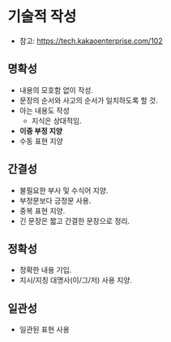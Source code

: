# 기술적 작성
* 참고: https://tech.kakaoenterprise.com/102
## 명확성
* 내용의 모호함 없이 작성.
* 문장의 순서와 사고의 순서가 일치하도록 할 것.
* 아는 내용도 작성
    * 지식은 상대적임.
* **이중 부정 지양**
* 수동 표현 지양
## 간결성
* 불필요한 부사 및 수식어 지양.
* 부정문보다 긍정문 사용.
* 중복 표현 지양.
* 긴 문장은 짧고 간결한 문장으로 정리.
## 정확성
* 정확한 내용 기입.
* 지시/지칭 대명사(이/그/저) 사용 지양.
## 일관성
* 일관된 표현 사용